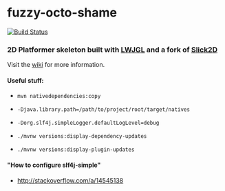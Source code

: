 # fuzzy-octo-shame
[![Build Status](https://travis-ci.org/virtuoushub/fuzzy-octo-shame.svg?branch=master)](https://travis-ci.org/virtuoushub/fuzzy-octo-shame)
### 2D Platformer skeleton built with [LWJGL](http://legacy.lwjgl.org/) and a fork of [Slick2D](http://slick.ninjacave.com/)

Visit the [wiki](https://github.com/virtuoushub/fuzzy-octo-shame/wiki) for more information.

#### Useful stuff:

* `mvn nativedependencies:copy`

* `-Djava.library.path=/path/to/project/root/target/natives`

* `-Dorg.slf4j.simpleLogger.defaultLogLevel=debug`

* `./mvnw versions:display-dependency-updates`

* `./mvnw versions:display-plugin-updates`

#### "How to configure slf4j-simple"
* http://stackoverflow.com/a/14545138
